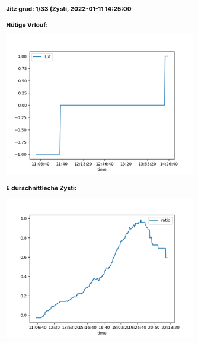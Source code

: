 ### Jitz grad: 1/33 (Zysti, 2022-01-11 14:25:00

### Hütige Vrlouf:
![Graph](Today.png)

### E durschnittleche Zysti:
![Graph](Zysti.png)